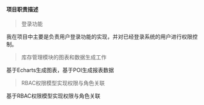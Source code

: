 #### 项目职责描述

> 登录功能

我在项目中主要是负责用户登录功能的实现，并对已经登录系统的用户进行权限控制。

> 库存管理模块的图表和数据生成工作

基于Echarts生成图表，基于POI生成报表数据

> RBAC权限模型实现权限与角色关联

基于RBAC权限模型实现权限与角色关联